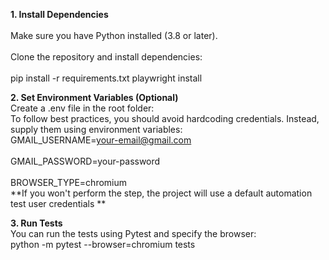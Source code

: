 **1. Install Dependencies**<BR>  
Make sure you have Python installed (3.8 or later).<BR>  
Clone the repository and install dependencies:<BR>  
pip install -r requirements.txt
playwright install

**2. Set Environment Variables (Optional)**<BR>
Create a .env file in the root folder:<BR>
To follow best practices, you should avoid hardcoding credentials. Instead, supply them using environment variables:<BR>
GMAIL_USERNAME=your-email@gmail.com<BR>  
GMAIL_PASSWORD=your-password<BR>  
BROWSER_TYPE=chromium<BR>
**If you won't perform the step, the project will use a default automation test user credentials
**<BR>

**3. Run Tests**<BR>
You can run the tests using Pytest and specify the browser:<BR>
python -m pytest  --browser=chromium tests




